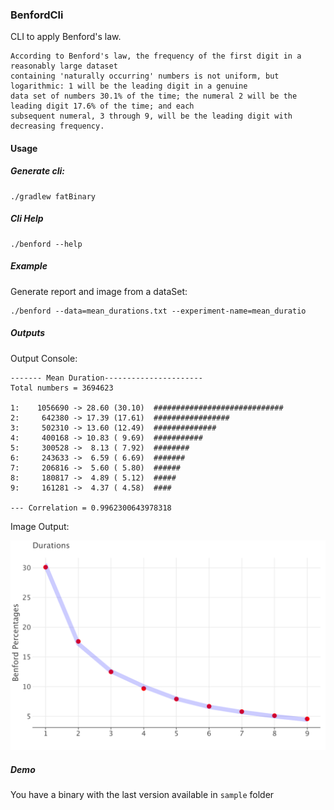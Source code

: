 ### BenfordCli
CLI to apply Benford's law.

```
According to Benford's law, the frequency of the first digit in a reasonably large dataset
containing 'naturally occurring' numbers is not uniform, but logarithmic: 1 will be the leading digit in a genuine
data set of numbers 30.1% of the time; the numeral 2 will be the leading digit 17.6% of the time; and each
subsequent numeral, 3 through 9, will be the leading digit with decreasing frequency.
```

#### Usage

##### Generate cli:
```
./gradlew fatBinary
```

##### Cli Help
```
./benford --help
```

##### Example
Generate report and image from a dataSet:
```
./benford --data=mean_durations.txt --experiment-name=mean_duratio
```
##### Outputs
Output Console:
```
------- Mean Duration----------------------
Total numbers = 3694623

1:    1056690 -> 28.60 (30.10)  #############################
2:     642380 -> 17.39 (17.61)  #################
3:     502310 -> 13.60 (12.49)  ##############
4:     400168 -> 10.83 ( 9.69)  ###########
5:     300528 ->  8.13 ( 7.92)  ########
6:     243633 ->  6.59 ( 6.69)  #######
7:     206816 ->  5.60 ( 5.80)  ######
8:     180817 ->  4.89 ( 5.12)  #####
9:     161281 ->  4.37 ( 4.58)  ####

--- Correlation = 0.9962300643978318

```

Image Output:

![Image generated](/sample/example.png)

##### Demo
You have a binary with the last version available in `sample` folder
